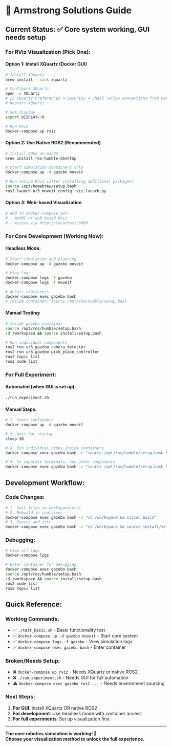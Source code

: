 # 🔧 Armstrong Solutions Guide

## **Current Status:** ✅ Core system working, GUI needs setup

### **For RViz Visualization (Pick One):**

#### **Option 1: Install XQuartz (Docker GUI)**
```bash
# Install XQuartz
brew install --cask xquartz

# Configure XQuartz
open -a XQuartz
# In XQuartz Preferences → Security → Check "Allow connections from network clients"
# Restart XQuartz

# Set display
export DISPLAY=:0

# Run RViz
docker-compose up rviz
```

#### **Option 2: Use Native ROS2 (Recommended)**
```bash
# Install ROS2 on macOS
brew install ros-humble-desktop

# Start simulation containers only
docker-compose up -d gazebo moveit

# Run native RViz (after installing additional packages)
source /opt/homebrew/setup.bash
ros2 launch ur5_moveit_config rviz.launch.py
```

#### **Option 3: Web-based Visualization**
```bash
# Add to docker-compose.yml:
# - NoVNC or web-based RViz
# - Access via http://localhost:6080
```

### **For Core Development (Working Now):**

#### **Headless Mode:**
```bash
# Start simulation and planning
docker-compose up -d gazebo moveit

# View logs
docker-compose logs -f gazebo
docker-compose logs -f moveit

# Access containers
docker-compose exec gazebo bash
# Inside container: source /opt/ros/humble/setup.bash
```

#### **Manual Testing:**
```bash
# Inside gazebo container
source /opt/ros/humble/setup.bash
cd /workspace && source install/setup.bash

# Run individual components
ros2 run ur5_gazebo camera_detector
ros2 run ur5_gazebo pick_place_controller
ros2 topic list
ros2 node list
```

### **For Full Experiment:**

#### **Automated (when GUI is set up):**
```bash
./run_experiment.sh
```

#### **Manual Steps:**
```bash
# 1. Start containers
docker-compose up -d gazebo moveit

# 2. Wait for startup
sleep 30

# 3. Run individual nodes inside containers
docker-compose exec gazebo bash -c "source /opt/ros/humble/setup.bash && cd /workspace && source install/setup.bash && ros2 run ur5_gazebo camera_detector"

# 4. In separate terminals, run other components
docker-compose exec gazebo bash -c "source /opt/ros/humble/setup.bash && cd /workspace && source install/setup.bash && ros2 run ur5_gazebo pick_place_controller"
```

## **Development Workflow:**

### **Code Changes:**
```bash
# 1. Edit files in workspace/src/
# 2. Rebuild in container
docker-compose exec gazebo bash -c "cd /workspace && colcon build"
# 3. Source and test
docker-compose exec gazebo bash -c "cd /workspace && source install/setup.bash && ros2 run ur5_gazebo your_node"
```

### **Debugging:**
```bash
# View all logs
docker-compose logs

# Enter container for debugging
docker-compose exec gazebo bash
source /opt/ros/humble/setup.bash
cd /workspace && source install/setup.bash
ros2 node list
ros2 topic list
```

## **Quick Reference:**

### **Working Commands:**
- ✅ `./test_basic.sh` - Basic functionality test
- ✅ `docker-compose up -d gazebo moveit` - Start core system
- ✅ `docker-compose logs -f gazebo` - View simulation logs
- ✅ `docker-compose exec gazebo bash` - Enter container

### **Broken/Needs Setup:**
- ❌ `docker-compose up rviz` - Needs XQuartz or native ROS2
- ❌ `./run_experiment.sh` - Needs GUI for full automation
- ⚠️ `docker-compose exec gazebo ros2 ...` - Needs environment sourcing

### **Next Steps:**
1. **For GUI**: Install XQuartz OR native ROS2
2. **For development**: Use headless mode with container access
3. **For full experiments**: Set up visualization first

---

**The core robotics simulation is working! 🎉**  
**Choose your visualization method to unlock the full experience.**